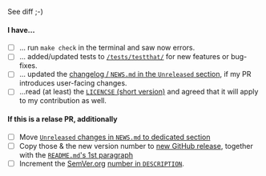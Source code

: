 <!-- Please start with a brief summary. If it's trivial, "See diff" and deleting the rest of the template text is fine :-) -->

See diff ;-)

<!-- If your PR includes more substantial changes, please explain them above and then mark the relevant boxes below (with an x). Deleting, or moving irrelevant lines down without the [ ], and/or striking them out with ~~...~~ is fine :-) -->

#### I have...

- [ ] ... run `make check` in the terminal and saw now errors.
- [ ] ... added/updated tests to [`/tests/testthat/`](/tests/testthat) for new features or bug-fixes.
- [ ] ... updated the [changelog / `NEWS.md` in the `Unreleased` section](/NEWS.md#unreleased), if my PR introduces user-facing changes.
- [ ] ...read (at least) the [`LICENCSE` (short version)](/LICENSE) and agreed that it will apply to my contribution as well. 

#### If this is a relase PR, additionally

- [ ] Move [`Unreleased` changes in `NEWS.md` to dedicated section](/NEWS.md#unreleased)
- [ ] Copy those & the new version number to [new GitHub release](https://github.com/TIBHannover/BacDiveR/releases/new), together with the
[`README.md`'s 1st paragraph](https://github.com/TIBHannover/BacDiveR/blame/master/README.md#L22-L24)
- [ ] Increment the [SemVer.org] [number in `DESCRIPTION`](/DESCRIPTION#L3).

[SemVer.org]: https://semver.org/

<!-- Thank you! -->
